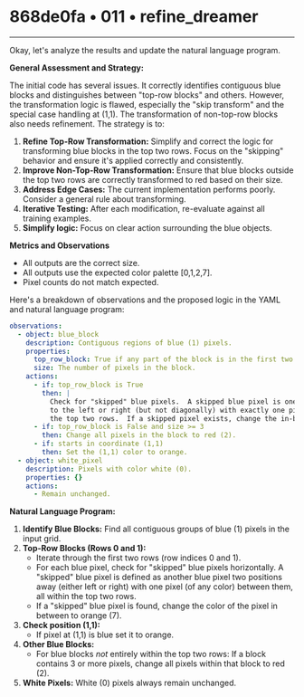 # 868de0fa • 011 • refine_dreamer

---
Okay, let's analyze the results and update the natural language program.

**General Assessment and Strategy:**

The initial code has several issues. It correctly identifies contiguous blue blocks and distinguishes between "top-row blocks" and others. However, the transformation logic is flawed, especially the "skip transform" and the special case handling at (1,1). The transformation of non-top-row blocks also needs refinement. The strategy is to:

1.  **Refine Top-Row Transformation:** Simplify and correct the logic for transforming blue blocks in the top two rows. Focus on the "skipping" behavior and ensure it's applied correctly and consistently.
2.  **Improve Non-Top-Row Transformation:** Ensure that blue blocks outside the top two rows are correctly transformed to red based on their size.
3.  **Address Edge Cases:** The current implementation performs poorly. Consider a general rule about transforming.
4.  **Iterative Testing:** After each modification, re-evaluate against all training examples.
5.  **Simplify logic:** Focus on clear action surrounding the blue objects.

**Metrics and Observations**
*   All outputs are the correct size.
*   All outputs use the expected color palette [0,1,2,7].
*   Pixel counts do not match expected.

Here's a breakdown of observations and the proposed logic in the YAML and natural language program:

```yaml
observations:
  - object: blue_block
    description: Contiguous regions of blue (1) pixels.
    properties:
      top_row_block: True if any part of the block is in the first two rows (0 and 1), otherwise False.
      size: The number of pixels in the block.
    actions:
      - if: top_row_block is True
        then: |
          Check for "skipped" blue pixels.  A skipped blue pixel is one where there's a blue pixel
          to the left or right (but not diagonally) with exactly one pixel of any color in between within
          the top two rows.  If a skipped pixel exists, change the in-between pixel to orange (7).
      - if: top_row_block is False and size >= 3
        then: Change all pixels in the block to red (2).
      - if: starts in coordinate (1,1)
        then: Set the (1,1) color to orange.
  - object: white_pixel
    description: Pixels with color white (0).
    properties: {}
    actions:
      - Remain unchanged.

```

**Natural Language Program:**

1.  **Identify Blue Blocks:** Find all contiguous groups of blue (1) pixels in the input grid.
2.  **Top-Row Blocks (Rows 0 and 1):**
    *   Iterate through the first two rows (row indices 0 and 1).
    *   For each blue pixel, check for "skipped" blue pixels horizontally. A "skipped" blue pixel is defined as another blue pixel two positions away (either left or right) with one pixel (of any color) between them, all within the top two rows.
    *   If a "skipped" blue pixel is found, change the color of the pixel in between to orange (7).
3. **Check position (1,1):**
    * If pixel at (1,1) is blue set it to orange.
4.  **Other Blue Blocks:**
    *   For blue blocks *not* entirely within the top two rows: If a block contains 3 or more pixels, change all pixels within that block to red (2).
5.  **White Pixels:** White (0) pixels always remain unchanged.

